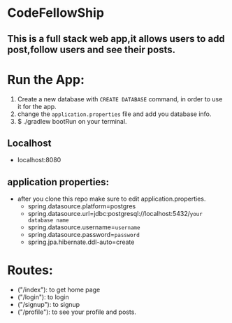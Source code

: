 # CodeFellowShip

## This is a full stack web app,it allows users to add post,follow users and see their posts.

# Run the App:
1. Create a new database with `CREATE DATABASE` command, in order to use it for the app.
2. change the `application.properties` file and add you database info.
3.  $ ./gradlew bootRun  on your terminal.

## Localhost
* localhost:8080

## application properties:
- after you clone this repo make sure to edit application.properties.
    * spring.datasource.platform=postgres
    * spring.datasource.url=jdbc:postgresql://localhost:5432/`your database name`
    * spring.datasource.username=`username`
    * spring.datasource.password=`password`
    * spring.jpa.hibernate.ddl-auto=create

# Routes:
- ("/index"): to get home page
- ("/login"): to login
- ("/signup"): to signup
- ("/profile"): to see your profile and posts.